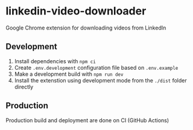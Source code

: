 # linkedin-video-downloader

Google Chrome extension for downloading videos from LinkedIn

## Development

1. Install dependencies with `npm ci`
2. Create `.env.development` configuration file based on `.env.example`
3. Make a development build with `npm run dev`
4. Install the extenstion using development mode from the `./dist` folder directly

## Production

Production build and deployment are done on CI (GitHub Actions)
